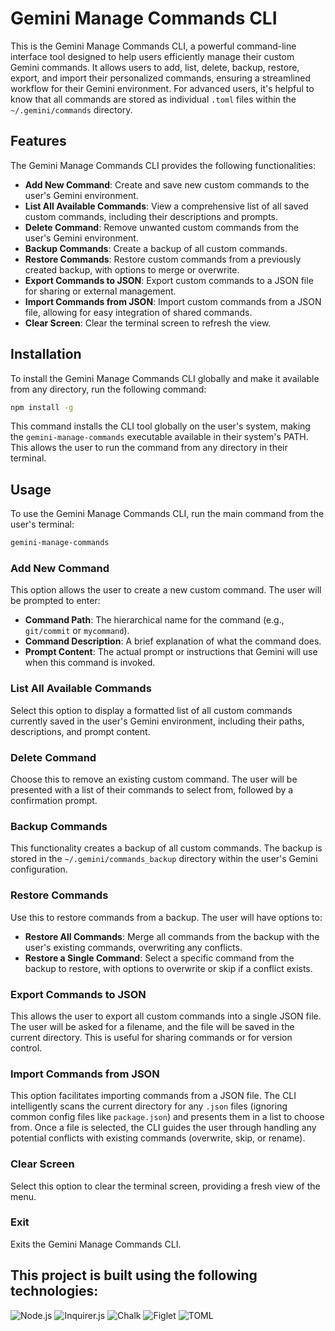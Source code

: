 # Gemini Manage Commands CLI

This is the Gemini Manage Commands CLI, a powerful command-line interface tool designed to help users efficiently manage their custom Gemini commands. It allows users to add, list, delete, backup, restore, export, and import their personalized commands, ensuring a streamlined workflow for their Gemini environment. For advanced users, it's helpful to know that all commands are stored as individual `.toml` files within the `~/.gemini/commands` directory.

## Features

The Gemini Manage Commands CLI provides the following functionalities:

*   **Add New Command**: Create and save new custom commands to the user's Gemini environment.
*   **List All Available Commands**: View a comprehensive list of all saved custom commands, including their descriptions and prompts.
*   **Delete Command**: Remove unwanted custom commands from the user's Gemini environment.
*   **Backup Commands**: Create a backup of all custom commands.
*   **Restore Commands**: Restore custom commands from a previously created backup, with options to merge or overwrite.
*   **Export Commands to JSON**: Export custom commands to a JSON file for sharing or external management.
*   **Import Commands from JSON**: Import custom commands from a JSON file, allowing for easy integration of shared commands.
*   **Clear Screen**: Clear the terminal screen to refresh the view.


## Installation

To install the Gemini Manage Commands CLI globally and make it available from any directory, run the following command:

```bash
npm install -g
```

This command installs the CLI tool globally on the user's system, making the `gemini-manage-commands` executable available in their system's PATH. This allows the user to run the command from any directory in their terminal.



## Usage

To use the Gemini Manage Commands CLI, run the main command from the user's terminal:

```bash
gemini-manage-commands
```

### Add New Command

This option allows the user to create a new custom command. The user will be prompted to enter:

*   **Command Path**: The hierarchical name for the command (e.g., `git/commit` or `mycommand`).
*   **Command Description**: A brief explanation of what the command does.
*   **Prompt Content**: The actual prompt or instructions that Gemini will use when this command is invoked.

### List All Available Commands

Select this option to display a formatted list of all custom commands currently saved in the user's Gemini environment, including their paths, descriptions, and prompt content.

### Delete Command

Choose this to remove an existing custom command. The user will be presented with a list of their commands to select from, followed by a confirmation prompt.

### Backup Commands

This functionality creates a backup of all custom commands. The backup is stored in the `~/.gemini/commands_backup` directory within the user's Gemini configuration.

### Restore Commands

Use this to restore commands from a backup. The user will have options to:

*   **Restore All Commands**: Merge all commands from the backup with the user's existing commands, overwriting any conflicts.
*   **Restore a Single Command**: Select a specific command from the backup to restore, with options to overwrite or skip if a conflict exists.

### Export Commands to JSON

This allows the user to export all custom commands into a single JSON file. The user will be asked for a filename, and the file will be saved in the current directory. This is useful for sharing commands or for version control.

### Import Commands from JSON

This option facilitates importing commands from a JSON file. The CLI intelligently scans the current directory for any `.json` files (ignoring common config files like `package.json`) and presents them in a list to choose from. Once a file is selected, the CLI guides the user through handling any potential conflicts with existing commands (overwrite, skip, or rename).

### Clear Screen

Select this option to clear the terminal screen, providing a fresh view of the menu.

### Exit

Exits the Gemini Manage Commands CLI.

## This project is built using the following technologies:

![Node.js](https://img.shields.io/badge/Node.js-gray?style=flat&logo=node.js&logoColor=white)
![Inquirer.js](https://img.shields.io/badge/inquirer-gray?style=flat)
![Chalk](https://img.shields.io/badge/chalk-gray?style=flat)
![Figlet](https://img.shields.io/badge/figlet-gray?style=flat)
![TOML](https://img.shields.io/badge/TOML-gray?style=flat)